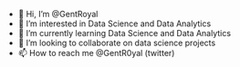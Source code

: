 - 👋 Hi, I’m @GentRoyal
- 👀 I’m interested in Data Science and Data Analytics
- 🌱 I’m currently learning Data Science and Data Analytics
- 💞️ I’m looking to collaborate on data science projects
- 📫 How to reach me @GentR0yal (twitter)

<!---
GentRoyal/GentRoyal is a ✨ special ✨ repository because its `README.md` (this file) appears on your GitHub profile.
You can click the Preview link to take a look at your changes.
--->
